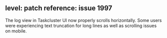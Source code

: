 level: patch
reference: issue 1997
---
The log view in Taskcluster UI now properly scrolls horizontally. Some users were experiencing text truncation for long lines as well as scrolling issues on mobile.
